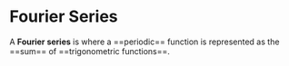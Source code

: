 # Fourier Series

A **Fourier series** is where a ==periodic== function is represented as the ==sum== of ==trigonometric functions==.

<!--SR:!2000-01-01,1,250!2025-10-04,3,252!2000-01-01,1,250-->

<!--SR:!2025-10-02,3,252!2025-10-02,3,252!2025-10-02,3,252-->
